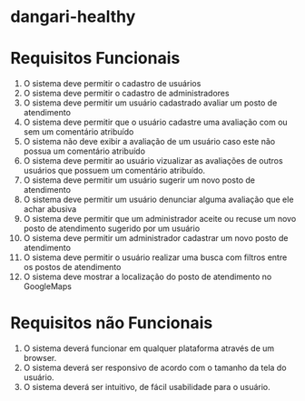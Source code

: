 # dangari-healthy

# Requisitos Funcionais
1. O sistema deve permitir o cadastro de usuários
2. O sistema deve permitir o cadastro de administradores
3. O sistema deve permitir um usuário cadastrado avaliar um posto de atendimento
4. O sistema deve permitir que o usuário cadastre uma avaliação com ou sem um comentário atribuído
5. O sistema não deve exibir a avaliação de um usuário caso este não possua um comentário atribuído
6. O sistema deve permitir ao usuário vizualizar as avaliações de outros usuários que possuem um comentário atribuído.
7. O sistema deve permitir um usuário sugerir um novo posto de atendimento
8. O sistema deve permitir um usuário denunciar alguma avaliação que ele achar abusiva
9. O sistema deve permitir que um administrador aceite ou recuse um novo posto de atendimento sugerido por um usuário
10. O sistema deve permitir um administrador cadastrar um novo posto de atendimento
11. O sistema deve permitir o usuário realizar uma busca com filtros entre os postos de atendimento
12. O sistema deve mostrar a localização do posto de atendimento no GoogleMaps


# Requisitos não Funcionais
1. O sistema deverá funcionar em qualquer plataforma através de um browser.
2. O sistema deverá ser responsivo de acordo com o tamanho da tela do usuário.
3. O sistema deverá ser intuitivo, de fácil usabilidade para o usuário.
